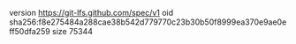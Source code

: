 version https://git-lfs.github.com/spec/v1
oid sha256:f8e275484a288cae38b542d779770c23b30b50f8999ea370e9ae0eff50dfa259
size 75344
